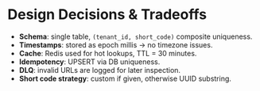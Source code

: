 # Design Decisions & Tradeoffs

- **Schema**: single table, `(tenant_id, short_code)` composite uniqueness.  
- **Timestamps**: stored as epoch millis → no timezone issues.  
- **Cache**: Redis used for hot lookups, TTL = 30 minutes.  
- **Idempotency**: UPSERT via DB uniqueness.  
- **DLQ**: invalid URLs are logged for later inspection.  
- **Short code strategy**: custom if given, otherwise UUID substring.  

